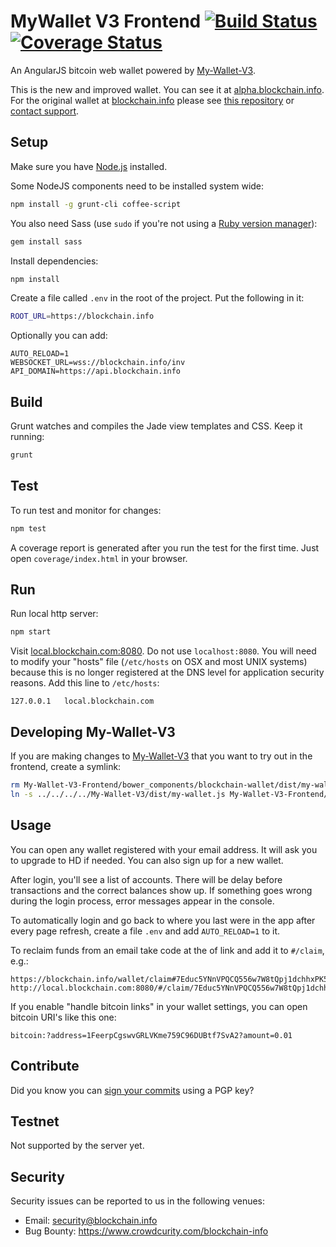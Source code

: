 # MyWallet V3 Frontend [![Build Status](https://travis-ci.org/blockchain/My-Wallet-V3-Frontend.png?branch=master)](https://travis-ci.org/blockchain/My-Wallet-V3-Frontend) [![Coverage Status](https://coveralls.io/repos/blockchain/My-Wallet-V3-Frontend/badge.svg?branch=master&service=github)](https://coveralls.io/github/blockchain/My-Wallet-V3-Frontend?branch=master)

An AngularJS bitcoin web wallet powered by [My-Wallet-V3](https://github.com/blockchain/My-Wallet-V3).

This is the new and improved wallet. You can see it at [alpha.blockchain.info](https://alpha.blockchain.info/). For the original wallet at [blockchain.info](https://blockchain.info/) please see [this repository](https://github.com/blockchain/My-Wallet) or [contact support](http://blockchain.zendesk.com/).

## Setup

Make sure you have [Node.js](http://nodejs.org/) installed.

Some NodeJS components need to be installed system wide:
```sh
npm install -g grunt-cli coffee-script
```

You also need Sass (use `sudo` if you're not using a [Ruby version manager](https://rvm.io)):
```sh
gem install sass
```

Install dependencies:
```sh
npm install
```

Create a file called `.env` in the root of the project. Put the following in it:

```sh
ROOT_URL=https://blockchain.info
```

Optionally you can add:

```
AUTO_RELOAD=1
WEBSOCKET_URL=wss://blockchain.info/inv
API_DOMAIN=https://api.blockchain.info
```

## Build

Grunt watches and compiles the Jade view templates and CSS. Keep it running:
```sh
grunt
```

## Test

To run test and monitor for changes:
```sh
npm test
```

A coverage report is generated after you run the test for the first time. Just open `coverage/index.html` in your browser.

## Run

Run local http server:
```sh
npm start
```

Visit [local.blockchain.com:8080](http://local.blockchain.com:8080/).  Do not use `localhost:8080`. You will need to modify your "hosts" file (`/etc/hosts` on OSX and most UNIX systems) because this is no longer registered at the DNS level for application security reasons. Add this line to `/etc/hosts`:

    127.0.0.1   local.blockchain.com

## Developing My-Wallet-V3

If you are making changes to [My-Wallet-V3](https://github.com/blockchain/My-Wallet-V3) that you want to try out in the frontend, create a symlink:
```sh
rm My-Wallet-V3-Frontend/bower_components/blockchain-wallet/dist/my-wallet.js
ln -s ../../../../My-Wallet-V3/dist/my-wallet.js My-Wallet-V3-Frontend/bower_components/blockchain-wallet/dist/my-wallet.js
```

## Usage

You can open any wallet registered with your email address. It will ask you to upgrade to HD if needed. You can also sign up for a new wallet.

After login, you'll see a list of accounts. There will be delay before transactions and the correct balances show up. If something goes wrong during the login process, error messages appear in the console.

To automatically login and go back to where you last were in the app after every page refresh, create a file `.env` and add `AUTO_RELOAD=1` to it.

To reclaim funds from an email take code at the of link and add it to `#/claim`, e.g.:

    https://blockchain.info/wallet/claim#7Educ5YNnVPQCQ556w7W8tQpj1dchhxPK56vVNab68cK
    http://local.blockchain.com:8080/#/claim/7Educ5YNnVPQCQ556w7W8tQpj1dchhxPK56vVNab68cK

If you enable "handle bitcoin links" in your wallet settings, you can open bitcoin URI's like this one:

    bitcoin:?address=1FeerpCgswvGRLVKme759C96DUBtf7SvA2?amount=0.01

## Contribute

Did you know you can [sign your commits](https://git-scm.com/book/tr/v2/Git-Tools-Signing-Your-Work) using a PGP key?

## Testnet

Not supported by the server yet.

## Security

Security issues can be reported to us in the following venues:

 * Email: security@blockchain.info
 * Bug Bounty: https://www.crowdcurity.com/blockchain-info
